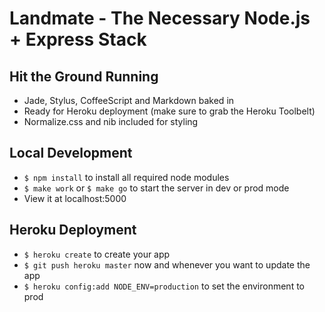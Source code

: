 # Landmate - The Necessary Node.js + Express Stack

## Hit the Ground Running

* Jade, Stylus, CoffeeScript and Markdown baked in
* Ready for Heroku deployment (make sure to grab the Heroku Toolbelt)
* Normalize.css and nib included for styling

## Local Development

* `$ npm install` to install all required node modules
* `$ make work` or `$ make go` to start the server in dev or prod mode
* View it at localhost:5000

## Heroku Deployment

* `$ heroku create` to create your app
* `$ git push heroku master` now and whenever you want to update the app
* `$ heroku config:add NODE_ENV=production` to set the environment to prod
